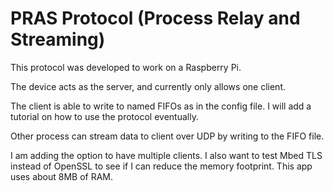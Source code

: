 # PRAS Protocol (Process Relay and Streaming)
This protocol was developed to work on a Raspberry Pi. 

The device acts as the server, and currently only allows one client.

The client is able to write to named FIFOs as in the config file. I will add a tutorial on how to use the protocol eventually.

Other process can stream data to client over UDP by writing to the FIFO file.

I am adding the option to have multiple clients. I also want to test Mbed TLS instead of OpenSSL to see if I can reduce the memory footprint. This app uses about 8MB of RAM.
